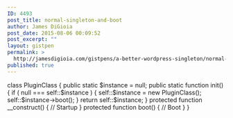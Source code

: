 ```yaml
---
ID: 4493
post_title: normal-singleton-and-boot
author: James DiGioia
post_date: 2015-08-06 00:09:52
post_excerpt: ""
layout: gistpen
permalink: >
  http://jamesdigioia.com/gistpens/a-better-wordpress-singleton/normal-singleton-and-boot/
published: true
---
```

class PluginClass { public static $instance = null; public static function init() { if ( null === self::$instance ) { self::$instance = new PluginClass(); self::$instance->boot(); } return self::$instance; } protected function __construct() { // Startup } protected function boot() { // Boot } }